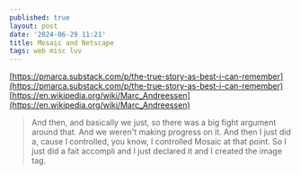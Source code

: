```yaml
---
published: true
layout: post
date: '2024-06-29 11:21'
title: Mosaic and Netscape
tags: web misc luv 
---
```

[https://pmarca.substack.com/p/the-true-story-as-best-i-can-remember](https://pmarca.substack.com/p/the-true-story-as-best-i-can-remember)  
[https://en.wikipedia.org/wiki/Marc_Andreessen](https://en.wikipedia.org/wiki/Marc_Andreessen)

> And then, and basically we just, so there was a big fight argument around that. And we weren't making progress on it. And then I just did a, cause I controlled, you know, I controlled Mosaic at that point. So I just did a fait accompli and I just declared it and I created the image tag.
